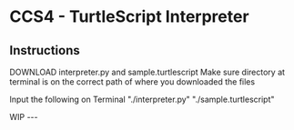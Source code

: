 # CCS4 - TurtleScript Interpreter

## Instructions 
DOWNLOAD interpreter.py and sample.turtlescript
Make sure directory at terminal is on the correct path of where you downloaded the files

Input the following on Terminal
"./interpreter.py" "./sample.turtlescript"

WIP ---
